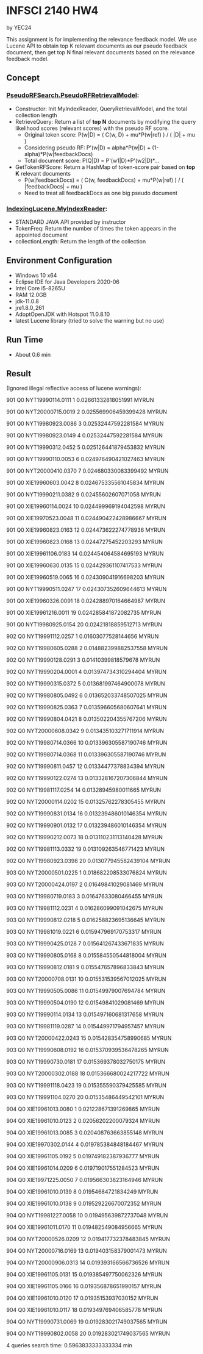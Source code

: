 # INFSCI 2140 HW4

by YEC24

This assignment is for implementing the relevance feedback model. We use Lucene API to obtain top K relevant documents as our pseudo feedback document, then get top N final relevant documents based on the relevance feedback model.

## Concept

### [PseudoRFSearch.PseudoRFRetrievalModel](https://github.com/elleech/java_pitt/blob/master/INFSCI2140/HW_INFSCI2140_4_src/PseudoRFSearch/PseudoRFRetrievalModel.java):

- Constructor: Init MyIndexReader, QueryRetrievalModel, and the total collection length
- RetrieveQuery: Return a list of **top N** documents by modifying the query likelihood scores (relevant scores) with the pseudo RF score.
  - Original token score: P(w|D) = ( C(w, D) + mu\*P(w|ref) ) / ( |D| + mu )
  - Considering pseudo RF: P'(w|D) = alpha\*P(w|D) + (1-alpha)\*P(w|feedbackDocs)
  - Total document score: P(Q|D) = P'(w1|D)\*P'(w2|D)\*...
- GetTokenRFScore: Return a HashMap of token-score pair based on **top K** relevant documents
  - P(w|feedbackDocs) = ( C(w, feedbackDocs) + mu\*P(w|ref) ) / ( |feedbackDocs| + mu )
  - Need to treat all feedbackDocs as one big pseudo document

### [IndexingLucene.MyIndexReader](https://github.com/elleech/java_pitt/blob/master/INFSCI2140/HW_INFSCI2140_4_src/IndexingLucene/MyIndexReader.java):

- STANDARD JAVA API provided by instructor
- TokenFreq: Return the number of times the token appears in the appointed document
- collectionLength: Return the length of the collection

## Environment Configuration

- Windows 10 x64
- Eclipse IDE for Java Developers 2020-06
- Intel Core i5-8265U
- RAM 12.0GB
- jdk-11.0.8
- jre1.8.0_261
- AdoptOpenJDK with Hotspot 11.0.8.10
- latest Lucene library (tried to solve the warning but no use)

## Run Time

- About 0.6 min

## Result

(Ignored illegal reflective access of lucene warnings):

901 Q0 NYT19990114.0111 1 0.02661332818051991 MYRUN

901 Q0 NYT20000715.0019 2 0.025569906459399428 MYRUN

901 Q0 NYT19980923.0086 3 0.02532447592281584 MYRUN

901 Q0 NYT19980923.0149 4 0.02532447592281584 MYRUN

901 Q0 NYT19990312.0452 5 0.025126441879453832 MYRUN

901 Q0 NYT19990110.0053 6 0.024976490421027463 MYRUN

901 Q0 NYT20000410.0370 7 0.024680330083399492 MYRUN

901 Q0 XIE19960603.0042 8 0.024675335561045834 MYRUN

901 Q0 NYT19990211.0382 9 0.02455602607071058 MYRUN

901 Q0 XIE19960114.0024 10 0.024499969194042598 MYRUN

901 Q0 XIE19970523.0048 11 0.024490422428986667 MYRUN

901 Q0 XIE19960823.0163 12 0.024473622274778936 MYRUN

901 Q0 XIE19960823.0168 13 0.02447275452203293 MYRUN

901 Q0 XIE19961106.0183 14 0.024454064584695193 MYRUN

901 Q0 XIE19960630.0135 15 0.024429361107417533 MYRUN

901 Q0 XIE19960519.0065 16 0.024309041916698203 MYRUN

901 Q0 NYT19990511.0247 17 0.024307352609644613 MYRUN

901 Q0 XIE19960326.0091 18 0.024288970164664987 MYRUN

901 Q0 XIE19961216.0011 19 0.024285841872082735 MYRUN

901 Q0 NYT19980925.0154 20 0.02421818859512713 MYRUN

902 Q0 NYT19991112.0257 1 0.01603077528144656 MYRUN

902 Q0 NYT19980605.0288 2 0.014882399882537558 MYRUN

902 Q0 NYT19990128.0291 3 0.01410399818579678 MYRUN

902 Q0 NYT19990204.0001 4 0.013974734310294404 MYRUN

902 Q0 NYT19990315.0372 5 0.013681997464900078 MYRUN

902 Q0 NYT19980805.0492 6 0.013652033748507025 MYRUN

902 Q0 NYT19990825.0363 7 0.013596605680607641 MYRUN

902 Q0 NYT19990804.0421 8 0.013502204355767206 MYRUN

902 Q0 NYT20000608.0342 9 0.013435103271711914 MYRUN

902 Q0 NYT19980714.0366 10 0.013396305587190746 MYRUN

902 Q0 NYT19980714.0368 11 0.013396305587190746 MYRUN

902 Q0 NYT19990811.0457 12 0.01334477378834394 MYRUN

902 Q0 NYT19990122.0274 13 0.013328167207306844 MYRUN

902 Q0 NYT19981117.0254 14 0.01328945980011665 MYRUN

902 Q0 NYT20000114.0202 15 0.01325762278305455 MYRUN

902 Q0 NYT19990831.0134 16 0.013239486010146354 MYRUN

902 Q0 NYT19990901.0132 17 0.013239486010146354 MYRUN

902 Q0 NYT19990212.0073 18 0.013110231113140428 MYRUN

902 Q0 NYT19981113.0332 19 0.013109263546771423 MYRUN

902 Q0 NYT19980923.0398 20 0.013077945582439104 MYRUN

903 Q0 NYT20000501.0225 1 0.018682208533076824 MYRUN

903 Q0 NYT20000424.0197 2 0.01649841029081469 MYRUN

903 Q0 NYT19980719.0183 3 0.01647633080466455 MYRUN

903 Q0 NYT19981112.0231 4 0.016286099091042675 MYRUN

903 Q0 NYT19990812.0218 5 0.016258823695136645 MYRUN

903 Q0 NYT19981019.0221 6 0.015947969170753317 MYRUN

903 Q0 NYT19990425.0128 7 0.015641267433671835 MYRUN

903 Q0 NYT19990805.0168 8 0.015584550544818004 MYRUN

903 Q0 NYT19990812.0181 9 0.015547657896833843 MYRUN

903 Q0 NYT20000708.0131 10 0.015531539567012025 MYRUN

903 Q0 NYT19990505.0086 11 0.01549979007694784 MYRUN

903 Q0 NYT19990504.0190 12 0.01549841029081469 MYRUN

903 Q0 NYT19990114.0134 13 0.015497160681317658 MYRUN

903 Q0 NYT19981119.0287 14 0.015449971794957457 MYRUN

903 Q0 NYT20000422.0243 15 0.015428354758990685 MYRUN

903 Q0 NYT19990608.0192 16 0.015370939536478265 MYRUN

903 Q0 NYT19990730.0181 17 0.015369378032750175 MYRUN

903 Q0 NYT20000302.0188 18 0.015366680024217722 MYRUN

903 Q0 NYT19991118.0423 19 0.015355590379425585 MYRUN

903 Q0 NYT19991104.0270 20 0.01535486449542101 MYRUN

904 Q0 XIE19961013.0080 1 0.021228671391269865 MYRUN

904 Q0 XIE19961010.0123 2 0.02056202200079324 MYRUN

904 Q0 XIE19961013.0085 3 0.020408763663855148 MYRUN

904 Q0 XIE19970302.0144 4 0.019785384848184467 MYRUN

904 Q0 XIE19961105.0192 5 0.019749182387936777 MYRUN

904 Q0 XIE19961014.0209 6 0.019719017551284523 MYRUN

904 Q0 XIE19971225.0050 7 0.019566303823164946 MYRUN

904 Q0 XIE19961010.0139 8 0.01954684721834249 MYRUN

904 Q0 XIE19961010.0138 9 0.019529226670072352 MYRUN

904 Q0 NYT19981227.0058 10 0.019495639872737048 MYRUN

904 Q0 XIE19961011.0170 11 0.019482549084956665 MYRUN

904 Q0 NYT20000526.0209 12 0.019417732378483845 MYRUN

904 Q0 NYT20000716.0169 13 0.019403158379001473 MYRUN

904 Q0 NYT20000906.0313 14 0.019393166566736526 MYRUN

904 Q0 XIE19961105.0131 15 0.019385497750062326 MYRUN

904 Q0 XIE19961105.0166 16 0.019356878651990157 MYRUN

904 Q0 XIE19961010.0120 17 0.01935153937030152 MYRUN

904 Q0 XIE19961010.0117 18 0.019349769406585778 MYRUN

904 Q0 NYT19990731.0069 19 0.019283021749037565 MYRUN

904 Q0 NYT19990802.0058 20 0.019283021749037565 MYRUN

4 queries search time: 0.5963833333333334 min
